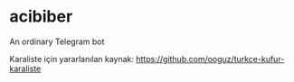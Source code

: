 # acibiber
An ordinary Telegram bot

Karaliste için yararlanılan kaynak: https://github.com/ooguz/turkce-kufur-karaliste
